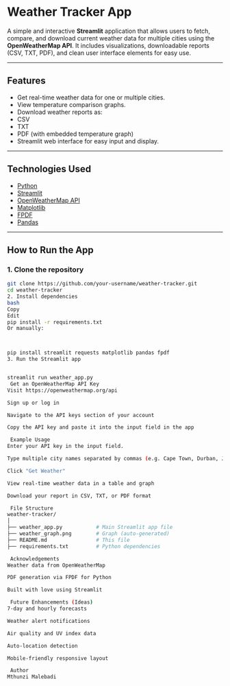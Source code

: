 # Weather Tracker App

A simple and interactive **Streamlit** application that allows users to fetch, compare, and download current weather data for multiple cities using the **OpenWeatherMap API**. It includes visualizations, downloadable reports (CSV, TXT, PDF), and clean user interface elements for easy use.

---

## Features

-  Get real-time weather data for one or multiple cities.
-  View temperature comparison graphs.
-  Download weather reports as:
  - CSV
  - TXT
  - PDF (with embedded temperature graph)
-  Streamlit web interface for easy input and display.

---

##  Technologies Used

- [Python](https://www.python.org/)
- [Streamlit](https://streamlit.io/)
- [OpenWeatherMap API](https://openweathermap.org/current)
- [Matplotlib](https://matplotlib.org/)
- [FPDF](https://pyfpdf.github.io/)
- [Pandas](https://pandas.pydata.org/)

---

##  How to Run the App

### 1. Clone the repository

```bash
git clone https://github.com/your-username/weather-tracker.git
cd weather-tracker
2. Install dependencies
bash
Copy
Edit
pip install -r requirements.txt
Or manually:



pip install streamlit requests matplotlib pandas fpdf
3. Run the Streamlit app


streamlit run weather_app.py
 Get an OpenWeatherMap API Key
Visit https://openweathermap.org/api

Sign up or log in

Navigate to the API keys section of your account

Copy the API key and paste it into the input field in the app

 Example Usage
Enter your API key in the input field.

Type multiple city names separated by commas (e.g. Cape Town, Durban, Johannesburg)

Click "Get Weather"

View real-time weather data in a table and graph

Download your report in CSV, TXT, or PDF format

 File Structure
weather-tracker/
│
├── weather_app.py           # Main Streamlit app file
├── weather_graph.png        # Graph (auto-generated)
├── README.md                # This file
├── requirements.txt         # Python dependencies

 Acknowledgements
Weather data from OpenWeatherMap

PDF generation via FPDF for Python

Built with love using Streamlit

 Future Enhancements (Ideas)
7-day and hourly forecasts

Weather alert notifications

Air quality and UV index data

Auto-location detection

Mobile-friendly responsive layout

 Author
Mthunzi Malebadi
